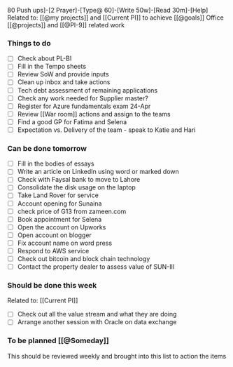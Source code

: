 80 Push ups]-[2 Prayer]-[Type@ 60]-[Write 50w]-[Read 30m]-[Help] 
Related to: [[@my projects]] and [[Current PI]] to achieve [[@goals]]
Office [[@projects]] and [[@PI-9]] related work

### Things to do 
- [ ] Check about PL-BI 
- [ ] Fill in the Tempo sheets
- [ ] Review SoW and provide inputs
- [ ] Clean up inbox and take actions 
- [ ] Tech debt assessment of remaining applications
- [ ] Check any work needed for Supplier master?
- [ ] Register for Azure fundamentals exam 24-Apr
- [ ] Review [[War room]] actions and assign to the teams
- [ ] Find a good GP for Fatima and Selena 
- [ ] Expectation vs. Delivery of the team - speak to Katie and Hari
	
### Can be done tomorrow 
- [ ] Fill in the bodies of essays 
- [ ] Write an article on LinkedIn using word or marked down
- [ ] Check with Faysal bank to move to Lahore
- [ ] Consolidate the disk usage on the laptop
- [ ] Take Land Rover for service
- [ ] Account opening for Sunaina
- [ ] check price of G13 from zameen.com
- [ ] Book appointment for Selena
- [ ] Open the account on Upworks
- [ ] Open account on blogger
- [ ] Fix account name on word press
- [ ] Respond to AWS service 
- [ ] Check out bitcoin and block chain technology
- [ ] Contact the property dealer to assess value of SUN-III

### Should be done this week
Related to: [[Current PI]]
- [ ] Check out all the value stream and what they are doing
- [ ] Arrange another session with Oracle on data exchange

### To be planned [[@Someday]]
This should be reviewed weekly and brought into this list to action the items
